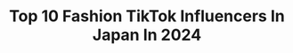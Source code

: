 ---
title: Top 10 Fashion TikTok Influencers In Japan In 2024
description: >-
  Find top fashion TikTok influencers in Japan in 2024. Most popular hashtags: #fashion #foryou #dance #tiktok.
platform: TikTok
hits: 27
text_top: Analyze the most popular TikTok accounts on inBeat.
text_bottom: Our database holds 27 TikTok influencers like this in Japan for you to contact.
profiles:
  - username: "kesera_qung"
    fullname: >-
      🍑🧡케세라🗽けせら🧡🍑
    bio: >-
      韓国fashionセレクトショップQungを運営しています🧡インスタにも遊びに来てね✨🌷 いつもありがとう✨🥳 ファンマはオレンジと桃と女神🗽🧡🍑
    location: "Japan"
    followers: 45400
    engagement: 267
    commentsToLikes: 0.042805
    id: ckdblb4bh9v0e0j23dqm473vp
    verified: false
    hashtags: "#96, #ulikestudio"
  - username: "aikzousu_"
    fullname: >-
      𝓒𝓾𝓽𝓲𝓮𝓐 👑
    bio: >-
      Fashion Designer Support my brand 💖 Ig: @aiii.official_ Fb: A-III
    location: "Japan"
    followers: 4544
    engagement: 257
    commentsToLikes: 0.082285
    id: ckdhlk1tazwmy0j23j7rd06ke
    verified: false
    hashtags: "#fyp, #valentinesgift, #smallbusiness, #fashion"
  - username: "noedresses"
    fullname: >-
      Noemie
    bio: >-
      She/her Fashion Designer Submit your designs!
    location: "Japan"
    followers: 60000
    engagement: 1281
    commentsToLikes: 0.014166
    id: ck92uxj6anzqz0j78yg1zm98t
    verified: false
    hashtags: "#voguecouchcouture, #fashion, #fashiondesigner, #vogue"
  - username: "shiryupondan"
    fullname: >-
      SHIRYU しりゅう 志龍
    bio: >-
      🇯🇵 Dance/Design/Fashion Mステ.24時間テレビ.TheMusicDay等出演 Instagram来てくださいplease come.
    location: "Japan"
    followers: 8650
    engagement: 334
    commentsToLikes: 0.021021
    id: ckc7aijh5kat90j23tv7i74l2
    verified: false
    hashtags: "#fashion, #dance, #paint, #makeawish"
  - username: "hinach_0421"
    fullname: >-
      加藤ひなた🐥Hinata Kato
    bio: >-
      workout🤸🏼‍♀️bodymake🥗 fashion🤍cosme🖤 YouTubeとInstaも遊びにきてね🥰
    location: "Japan"
    followers: 363200
    engagement: 608
    commentsToLikes: 0.004301
    id: ck9n4upc45onl0j78zfhi0id7
    verified: true
    hashtags: "#diet, #workout, #tiktok, #foryoupage"
  - username: "pearls010"
    fullname: >-
      Pearly
    bio: >-
      👇click below link for shopping 👇
    location: "Japan"
    followers: 18700
    engagement: 299
    commentsToLikes: 0.038017
    id: ckfplzxtf17iq0j23mbz8c0dx
    verified: false
    hashtags: "#fashion, #jewelrybusiness, #seafood, #mussel"
  - username: "m.ami.325"
    fullname: >-
      ami＿mimura
    bio: >-
      人生たーのしっ#19
    location: "Japan"
    followers: 41700
    engagement: 211
    commentsToLikes: 0.013814
    id: ckbvuouc2tb4b0j23reyj1sqn
    verified: false
    hashtags: "#newhair, #amyer, #amyerofficial, #fashion"
  - username: "mumzez"
    fullname: >-
      mumuzez
    bio: >-
      IG: mumzez best wishes for u, Thank you
    location: "Japan"
    followers: 154600
    engagement: 636
    commentsToLikes: 0.013336
    id: ck7zogpgtjw2n0j78l7tq4ko9
    verified: false
    hashtags: "#boys, #food, #foryou, #girl"
  - username: "rana_mohsin999"
    fullname: >-
      🦁 Rana Mohsin 🦁
    bio: >-
      Entrepreneur & Private Supercar Collector🐃 Thanks to Allah for all blessings MA
    location: "Japan"
    followers: 202900
    engagement: 253
    commentsToLikes: 0.000000
    id: ck8s7ctjmoppv0j78fxb7ivjb
    verified: false
    hashtags: "#swag, #luxury, #sports, #supercar"
  - username: "yanpechi92"
    fullname: >-
      😈やんぺ😈92
    bio: >-
      ✨✨✨🥳❤おめでとうございます❤🥳✨✨✨ 🙋‍♂️このプロフィール開いた君は変態です🙋‍♂️ TikTokのギリギリセーフゾーンのエロさで投稿
    location: "Japan"
    followers: 22000
    engagement: 903
    commentsToLikes: 0.074489
    id: ckad7g87i41kn0i78xgvgso2u
    verified: false
    hashtags: "#fitnessboys, #hiphop, #jap, #vhs"
---